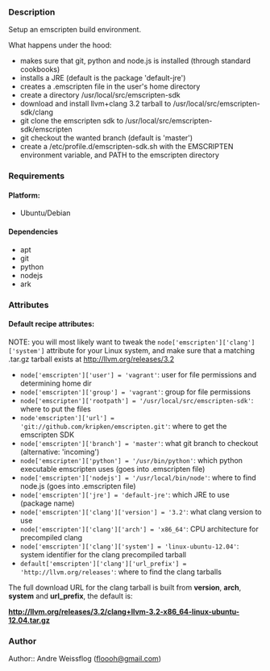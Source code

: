### Description ###

Setup an emscripten build environment.

What happens under the hood:

* makes sure that git, python and node.js is installed (through standard cookbooks)
* installs a JRE (default is the package 'default-jre')
* creates a .emscripten file in the user's home directory
* create a directory /usr/local/src/emscripten-sdk
* download and install llvm+clang 3.2 tarball to /usr/local/src/emscripten-sdk/clang
* git clone the emscripten sdk to /usr/local/src/emscripten-sdk/emscripten
* git checkout the wanted branch (default is 'master')
* create a /etc/profile.d/emscripten-sdk.sh with the EMSCRIPTEN environment variable, and PATH to the emscripten directory

### Requirements ###
#### Platform: ####

* Ubuntu/Debian

#### Dependencies ####

* apt
* git
* python
* nodejs
* ark

### Attributes ###
#### Default recipe attributes: ####

NOTE: you will most likely want to tweak the `node['emscripten']['clang']['system']` 
attribute for your Linux system, and make sure that a matching .tar.gz tarball exists
at http://llvm.org/releases/3.2

* `node['emscripten']['user'] = 'vagrant'`: user for file permissions and determining home dir
* `node['emscripten']['group'] = 'vagrant'`: group for file permissions
* `node['emscripten']['rootpath'] = '/usr/local/src/emscripten-sdk'`: where to put the files
* `node'emscripten']['url'] = 'git://github.com/kripken/emscripten.git'`: where to get the emscripten SDK
* `node['emscripten']['branch'] = 'master'`: what git branch to checkout (alternative: 'incoming')
* `node['emscripten']['python'] = '/usr/bin/python'`: which python executable emscripten uses (goes into .emscripten file)
* `node['emscripten']['nodejs'] = '/usr/local/bin/node'`: where to find node.js (goes into .emscripten file)
* `node['emscripten']['jre'] = 'default-jre'`: which JRE to use (package name)
* `node['emscripten']['clang']['version'] = '3.2'`: what clang version to use
* `node['emscripten']['clang']['arch'] = 'x86_64'`: CPU architecture for precompiled clang
* `node['emscripten']['clang']['system'] = 'linux-ubuntu-12.04'`: system identifier for the clang precompiled tarball
* `default['emscripten']['clang']['url_prefix'] = 'http://llvm.org/releases'`: where to find the clang tarballs

The full download URL for the clang tarball is built from **version**, **arch**, **system** and **url_prefix**, the default is:

**http://llvm.org/releases/3.2/clang+llvm-3.2-x86_64-linux-ubuntu-12.04.tar.gz**

### Author ####
Author:: Andre Weissflog (floooh@gmail.com)

